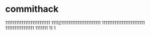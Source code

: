 # commithack
1111111111111111111111111
111121111111111111111111111
111111111111111111111111
1111111111111111
1111111
11
1
